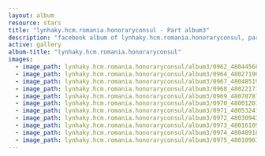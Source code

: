 ```yaml
---
layout: album
resource: stars
title: "lynhaky.hcm.romania.honoraryconsul - Part album3"
description: "facebook album of lynhaky.hcm.romania.honoraryconsul, part album3."
active: gallery
album-title: "lynhaky.hcm.romania.honoraryconsul"
images:
  - image_path: lynhaky.hcm.romania.honoraryconsul/album3/0962_480445686_1169456101205015_5008998866139448827_n.jpg
  - image_path: lynhaky.hcm.romania.honoraryconsul/album3/0964_480271902_1168647854619173_3721134163116825981_n.jpg
  - image_path: lynhaky.hcm.romania.honoraryconsul/album3/0967_480485198_1168645497952742_8732031058749941307_n.jpg
  - image_path: lynhaky.hcm.romania.honoraryconsul/album3/0968_480221710_1168645511286074_1064033376484305886_n.jpg
  - image_path: lynhaky.hcm.romania.honoraryconsul/album3/0969_480787875_1168645471286078_2895258888190800502_n.jpg
  - image_path: lynhaky.hcm.romania.honoraryconsul/album3/0970_480012011_1168645401286085_5245376502671214621_n.jpg
  - image_path: lynhaky.hcm.romania.honoraryconsul/album3/0971_480532470_1168645451286080_2911116165562875924_n.jpg
  - image_path: lynhaky.hcm.romania.honoraryconsul/album3/0972_480309437_1168645434619415_4789602986530512574_n.jpg
  - image_path: lynhaky.hcm.romania.honoraryconsul/album3/0973_480161097_1168645474619411_2073441499752101189_n.jpg
  - image_path: lynhaky.hcm.romania.honoraryconsul/album3/0974_480409186_1168645411286084_4831570474922062360_n.jpg
  - image_path: lynhaky.hcm.romania.honoraryconsul/album3/0975_480109631_1168645397952752_8386079966603354117_n.jpg
---
```

